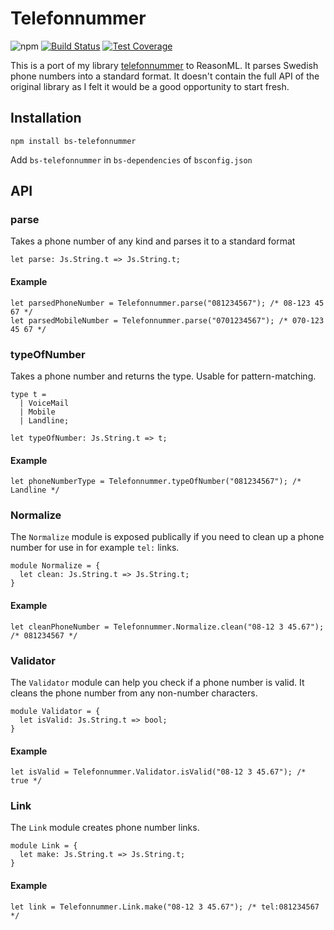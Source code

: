 # Telefonnummer

![npm](https://img.shields.io/npm/v/bs-telefonnummer.svg)
[![Build Status](https://travis-ci.com/believer/bs-telefonnummer.svg?branch=master)](https://travis-ci.com/believer/bs-telefonnummer)
[![Test Coverage](https://api.codeclimate.com/v1/badges/ca9e96b91ab4cd9f683c/test_coverage)](https://codeclimate.com/github/believer/bs-telefonnummer/test_coverage)

This is a port of my library [telefonnummer](https://github.com/believer/telefonnummer) to ReasonML. It parses Swedish phone numbers into a standard format. It doesn't contain the full API of the original library as I felt it would be a good opportunity to start fresh.

## Installation

```
npm install bs-telefonnummer
```

Add `bs-telefonnummer` in `bs-dependencies` of `bsconfig.json`

## API

### parse

Takes a phone number of any kind and parses it to a standard format

```reason
let parse: Js.String.t => Js.String.t;
```

#### Example

```reason
let parsedPhoneNumber = Telefonnummer.parse("081234567"); /* 08-123 45 67 */
let parsedMobileNumber = Telefonnummer.parse("0701234567"); /* 070-123 45 67 */
```

### typeOfNumber

Takes a phone number and returns the type. Usable for pattern-matching.

```reason
type t =
  | VoiceMail
  | Mobile
  | Landline;

let typeOfNumber: Js.String.t => t;
```

#### Example

```reason
let phoneNumberType = Telefonnummer.typeOfNumber("081234567"); /* Landline */
```

### Normalize

The `Normalize` module is exposed publically if you need to clean up a phone number for use in for example `tel:` links.

```reason
module Normalize = {
  let clean: Js.String.t => Js.String.t;
}
```

#### Example

```reason
let cleanPhoneNumber = Telefonnummer.Normalize.clean("08-12 3 45.67"); /* 081234567 */
```

### Validator

The `Validator` module can help you check if a phone number is valid. It cleans the phone number from any non-number characters.

```reason
module Validator = {
  let isValid: Js.String.t => bool;
}
```

#### Example

```reason
let isValid = Telefonnummer.Validator.isValid("08-12 3 45.67"); /* true */
```

### Link

The `Link` module creates phone number links.

```reason
module Link = {
  let make: Js.String.t => Js.String.t;
}
```

#### Example

```reason
let link = Telefonnummer.Link.make("08-12 3 45.67"); /* tel:081234567 */
```
